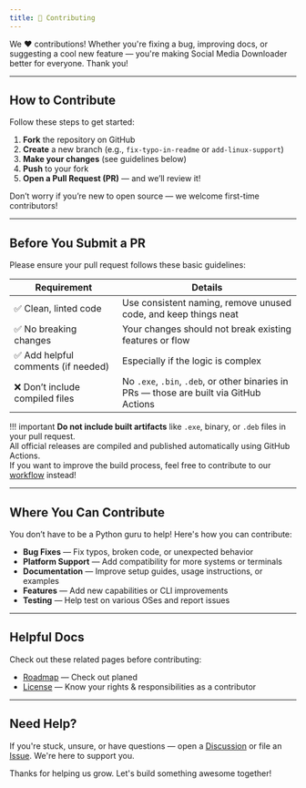 ```yaml
---
title: 🤝 Contributing
---
```


We ❤️ contributions! Whether you're fixing a bug, improving docs, or suggesting a cool new feature — you're making Social Media Downloader better for everyone. Thank you!

---

## How to Contribute

Follow these steps to get started:

1. **Fork** the repository on GitHub  
2. **Create** a new branch (e.g., `fix-typo-in-readme` or `add-linux-support`)  
3. **Make your changes** (see guidelines below)  
4. **Push** to your fork  
5. **Open a Pull Request (PR)** — and we’ll review it!

Don’t worry if you’re new to open source — we welcome first-time contributors!

---

## Before You Submit a PR

Please ensure your pull request follows these basic guidelines:

| Requirement                          | Details                                                                                     |
|--------------------------------------|---------------------------------------------------------------------------------------------|
| ✅ Clean, linted code                | Use consistent naming, remove unused code, and keep things neat                             |
| ✅ No breaking changes               | Your changes should not break existing features or flow                                     |
| ✅ Add helpful comments (if needed) | Especially if the logic is complex                                                          |
| ❌ Don’t include compiled files      | No `.exe`, `.bin`, `.deb`, or other binaries in PRs — those are built via GitHub Actions   |

!!! important
    **Do not include built artifacts** like `.exe`, binary, or `.deb` files in your pull request.  
    All official releases are compiled and published automatically using GitHub Actions.  
    If you want to improve the build process, feel free to contribute to our [workflow](https://github.com/nayandas69/Social-Media-Downloader/blob/main/.github/workflows) instead!

---

## Where You Can Contribute

You don’t have to be a Python guru to help! Here's how you can contribute:

- **Bug Fixes** — Fix typos, broken code, or unexpected behavior
- **Platform Support** — Add compatibility for more systems or terminals
- **Documentation** — Improve setup guides, usage instructions, or examples
- **Features** — Add new capabilities or CLI improvements
- **Testing** — Help test on various OSes and report issues

---

## Helpful Docs

Check out these related pages before contributing:

- [Roadmap](./roadmap.md) — Check out planed   
- [License](./license-info.md) — Know your rights & responsibilities as a contributor  

---

## Need Help?

If you're stuck, unsure, or have questions — open a [Discussion](https://github.com/nayandas69/Social-Media-Downloader/discussions) or file an [Issue](https://github.com/nayandas69/Social-Media-Downloader/issues). We're here to support you.

Thanks for helping us grow. Let's build something awesome together!
